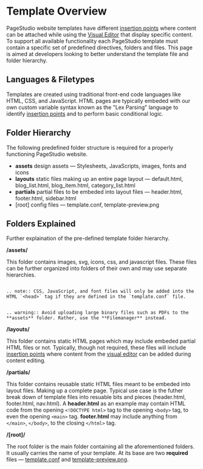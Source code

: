 # Template Overview

PageStudio website templates have different [insertion points](#) where content can be attached while using the [Visual Editor](#) that display specific content. To support all available functionality each PageStudio template must contain a specific set of predefined directives, folders and files. This page is aimed at developers looking to better understand the template file and folder hierarchy. 

## Languages & Filetypes

Templates are created using traditional front-end code languages like HTML, CSS, and JavaScript. HTML pages are typically embeded with our own custom variable syntax known as the "Lex Parsing" language to identify [insertion points](#) and to perform basic conditional logic.

## Folder Hierarchy

The following predefined folder structure is required for a properly functioning PageStudio website.

* **assets** design assets &mdash; Stylesheets, JavaScripts, images, fonts and icons
* **layouts** static files making up an entire page layout &mdash; default.html, blog_list.html, blog_item.html, category_list.html
* **partials** partial files to be embeded into layout files &mdash; header.html, footer.html, sidebar.html
* [root] config files &mdash; template.conf, template-preview.png

## Folders Explained 

Further explaination of the pre-defined template folder hierarchy.

**/assets/**

This folder contains images, svg, icons, css, and javascript files. These files can be further organized into folders of their own and may use separate hierarchies. 

```eval_rst

.. note:: CSS, JavaScript, and font files will only be added into the HTML `<head>` tag if they are defined in the `template.conf` file. 

```

```eval_rst

.. warning:: Avoid uploading large binary files such as PDFs to the **assets** folder. Rather, use the **Filemanager** instead.

```

**/layouts/**

This folder contains static HTML pages which may include embeded partial HTML files or not. Typically, though not required, these files will include [insertion points](#) where content from the [visual editor](#) can be added during content editing. 

**/partials/**

This folder contains reusable static HTML files meant to be embeded into layout files. Making up a complete page. Typical use case is the futher break down of template files into resuable bits and pieces (header.html, footer.html, nav.html). A **header.html** as an example may contain HTML code from the opening `<!DOCTYPE html>` tag to the opening `<body>` tag, to even the opening `<main>` tag. **footer.html** may include anything from `</main>`, `</body>`, to the closing `</html>` tag.

**/[root]/**

The root folder is the main folder containing all the aforementioned folders. It usually carries the name of your template. At its base are two **required** files &mdash; [template.conf](/templates/template-files/template-configuration) and [template-preview.png](/templates/template-files/template-preview-image).